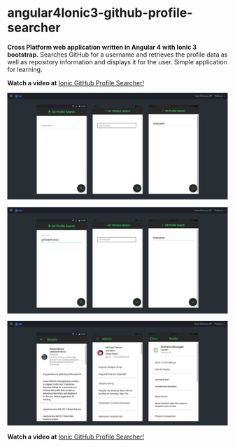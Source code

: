 # angular4Ionic3-github-profile-searcher
**Cross Platform web application written in Angular 4 with Ionic 3 bootstrap.** Searches GitHub for a username and retrieves the profile data as well as repository information and displays it for the user. Simple application for learning. 

**Watch a video at** [Ionic GitHub Profile Searcher!](https://youtu.be/UqjNpZ8ZUZA)

![Home Page](https://github.com/GettinDatFoShow/angular4Ionic3-github-profile-searcher/blob/master/project_images/gitprofilesearcher1.png)


![Home Page username](https://github.com/GettinDatFoShow/angular4Ionic3-github-profile-searcher/blob/master/project_images/gitprofilesearcher2.png)



![results page](https://github.com/GettinDatFoShow/angular4Ionic3-github-profile-searcher/blob/master/project_images/gitprofilesearcher3.png)

**Watch a video at** [Ionic GitHub Profile Searcher!](https://youtu.be/UqjNpZ8ZUZA)

